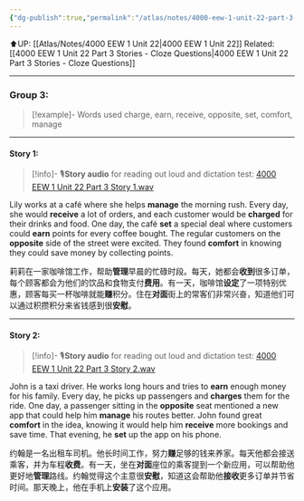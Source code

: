 ```yaml
---
{"dg-publish":true,"permalink":"/atlas/notes/4000-eew-1-unit-22-part-3-stories/"}
---
```


⬆️UP: [[Atlas/Notes/4000 EEW 1 Unit 22\|4000 EEW 1 Unit 22]]
Related: [[4000 EEW 1 Unit 22 Part 3 Stories - Cloze Questions\|4000 EEW 1 Unit 22 Part 3 Stories - Cloze Questions]]

---
### Group 3:

> [!example]- Words used
> charge, earn, receive, opposite, set, comfort, manage

---
#### Story 1:

> [!info]- 🎙️**Story audio** for reading out loud and dictation test: [4000 EEW 1 Unit 22 Part 3 Story 1.wav](https://drive.google.com/file/d/1z5s6yCu6iFLaUflvpF7dni8uFoZ3Y2mo/view?usp=drive_link)

Lily works at a café where she helps **manage** the morning rush. Every day, she would **receive** a lot of orders, and each customer would be **charged** for their drinks and food. One day, the café **set** a special deal where customers could **earn** points for every coffee bought. The regular customers on the **opposite** side of the street were excited. They found **comfort** in knowing they could save money by collecting points.

莉莉在一家咖啡馆工作，帮助**管理**早晨的忙碌时段。每天，她都会**收到**很多订单，每个顾客都会为他们的饮品和食物支付**费用**。有一天，咖啡馆**设定**了一项特别优惠，顾客每买一杯咖啡就能**赚**积分。住在**对面**街上的常客们非常兴奋，知道他们可以通过积攒积分来省钱感到很**安慰**。

---
#### Story 2:

> [!info]- 🎙️**Story audio** for reading out loud and dictation test: [4000 EEW 1 Unit 22 Part 3 Story 2.wav](https://drive.google.com/file/d/14RcESB6P2yAk7QgZsbtXpwMx6Df6bty0/view?usp=drive_link)

John is a taxi driver. He works long hours and tries to **earn** enough money for his family. Every day, he picks up passengers and **charges** them for the ride. One day, a passenger sitting in the **opposite** seat mentioned a new app that could help him **manage** his routes better. John found great **comfort** in the idea, knowing it would help him **receive** more bookings and save time. That evening, he **set** up the app on his phone.

约翰是一名出租车司机。他长时间工作，努力**赚**足够的钱来养家。每天他都会接送乘客，并为车程**收费**。有一天，坐在**对面**座位的乘客提到一个新应用，可以帮助他更好地**管理**路线。约翰觉得这个主意很**安慰**，知道这会帮助他**接收**更多订单并节省时间。那天晚上，他在手机上**安装**了这个应用。